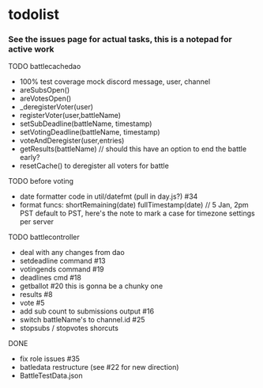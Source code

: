 # todolist

### See the issues page for actual tasks, this is a notepad for active work

TODO battlecachedao
- 100% test coverage
    mock discord message, user, channel
- areSubsOpen()
- areVotesOpen()
- _deregisterVoter(user)
- registerVoter(user,battleName)
- setSubDeadline(battleName, timestamp)
- setVotingDeadline(battleName, timestamp)
- voteAndDeregister(user,entries)
- getResults(battleName) // should this have an option to end the battle early?
- resetCache() to deregister all voters for battle

TODO before voting
- date formatter code in util/datefmt (pull in day.js?) #34
- format funcs: 
    shortRemaining(date)
    fullTimestamp(date) // 5 Jan, 2pm PST
    default to PST, here's the note to mark a case for timezone settings per server 

TODO battlecontroller
- deal with any changes from dao
- setdeadline command #13
- votingends command #19
- deadlines cmd #18
- getballot #20
    this is gonna be a chunky one
- results #8
- vote #5
- add sub count to submissions output #16
- switch battleName's to channel.id #25
- stopsubs / stopvotes shorcuts 

DONE
- fix role issues #35
- batledata restructure (see #22 for new direction)
- BattleTestData.json